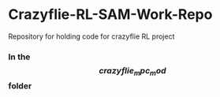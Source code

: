 # Crazyflie-RL-SAM-Work-Repo
Repository for holding code for crazyflie RL project

### In the $$crazyflie_mpc_mod$$ folder
